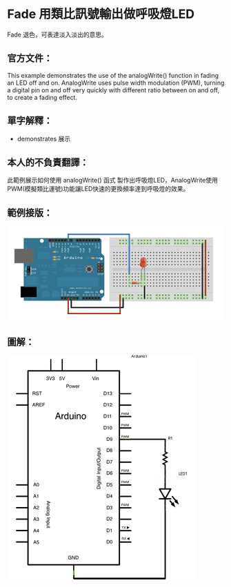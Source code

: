 # Fade 用類比訊號輸出做呼吸燈LED
Fade 退色，可表達淡入淡出的意思。

## 官方文件：

This example demonstrates the use of the analogWrite() function in fading an LED off and on. AnalogWrite uses pulse width modulation (PWM), turning a digital pin on and off very quickly with different ratio between on and off, to create a fading effect.

## 單字解釋：
+ demonstrates 展示
  

## 本人的不負責翻譯： 

此範例展示如何使用 analogWrite() 函式 製作出呼吸燈LED，AnalogWrite使用PWM(模擬類比運號)功能讓LED快速的更換頻率達到呼吸燈的效果。


## 範例接版：

![Circuit](./../IMG/fade_Circuit.png)

## 圖解：

![Schematic](./../IMG/fade_Schematic.png)